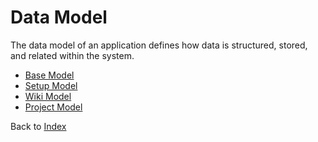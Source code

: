 # Data Model

The data model of an application defines how data is structured, stored, and related within the system.

- [Base Model](./model_data_base.md)
- [Setup Model](./model_data_setup.md)
- [Wiki Model](./model_data_wiki.md)
- [Project Model](./model_data_project.md)

Back to [Index](./index.md)
